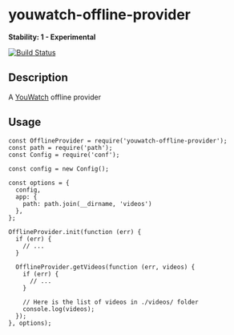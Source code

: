 # youwatch-offline-provider
**Stability: 1 - Experimental**

[![Build Status](https://travis-ci.org/yannbertrand/youwatch-offline-provider.svg?branch=master)](https://travis-ci.org/yannbertrand/youwatch-offline-provider)

## Description
A [YouWatch](https://github.com/yannbertrand/YouWatch) offline provider

## Usage
```
const OfflineProvider = require('youwatch-offline-provider');
const path = require('path');
const Config = require('conf');

const config = new Config();

const options = {
  config,
  app: {
    path: path.join(__dirname, 'videos')
  },
};

OfflineProvider.init(function (err) {
  if (err) {
    // ...
  }

  OfflineProvider.getVideos(function (err, videos) {
    if (err) {
      // ...
    }

    // Here is the list of videos in ./videos/ folder
    console.log(videos);
  });
}, options);

```
